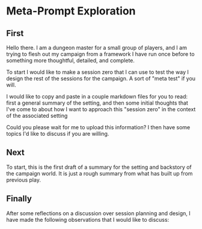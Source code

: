 # Meta-Prompt Exploration

## First

Hello there. I am a dungeon master for a small group of players, and I am trying to flesh out my campaign from a framework I have run once before to something more thoughtful, detailed, and complete.

To start I would like to make a session zero that I can use to test the way I design the rest of the sessions for the campaign. A sort of "meta test" if you will.

I would like to copy and paste in a couple markdown files for you to read: first a general summary of the setting, and then some initial thoughts that I've come to about how I want to approach this "session zero" in the context of the associated setting

Could you please wait for me to upload this information? I then have some topics I'd like to discuss if you are willing.

## Next

To start, this is the first draft of a summary for the setting and backstory of the campaign world. It is just a rough summary from what has built up from previous play.

## Finally

After some reflections on a discussion over session planning and design, I have made the following observations that I would like to discuss: